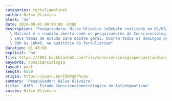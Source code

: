 ```yaml
---
categories: tertuliamatinal
author: Nilse Oliveira
block: 'no'
date: 2019-09-01 09:00:00 -0306
description: "Pesquisadora: Nilse Oliveira \nDebate realizado em 01/09/2019\n\nTertúlia\
  \ Matinal é a reunião aberta onde os pesquisadores da Conscienciologia apresentam\
  \ seus temas de estudo para debate geral. Ocorre todos os domingos pela manhã, das\
  \ 09h às 10h45, no auditório do Tertuliarium"
duration: 01:48:50
explicit: 'no'
file: https://f001.backblazeb2.com/file/conscienciologiapodcast/audios/I5HVq5Phcaw.m4a
keywords: conscienciologia
layout: post
length: 6530
origin: https://youtu.be/I5HVq5Phcaw
summary: 'Pesquisador: Nilse Oliveira'
title: '#163 - Estudo Conscienciometrológico do Antidogmatismo'
voices: Nilse Oliveira
---
```

